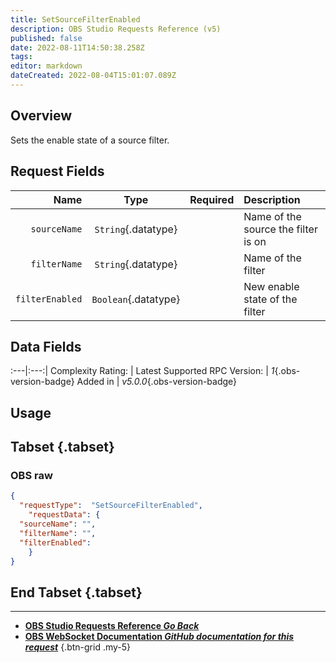 ```yaml
---
title: SetSourceFilterEnabled
description: OBS Studio Requests Reference (v5)
published: false
date: 2022-08-11T14:50:38.258Z
tags: 
editor: markdown
dateCreated: 2022-08-04T15:01:07.089Z
---
```


## Overview
Sets the enable state of a source filter.

## Request Fields
Name | Type | Required| Description |
----:|:----:|:-------:|:------------|
`sourceName` | `String`{.datatype} | <i class="mdi mdi-check-bold"></i> | Name of the source the filter is on
`filterName` | `String`{.datatype} | <i class="mdi mdi-check-bold"></i> | Name of the filter
`filterEnabled` | `Boolean`{.datatype} | <i class="mdi mdi-check-bold"></i> | New enable state of the filter

## Data Fields
:---|:---:|
Complexity Rating: | <span class="stars stars--3"></span>
Latest Supported RPC Version: | *1*{.obs-version-badge}
Added in | *v5.0.0*{.obs-version-badge}

## Usage
## Tabset {.tabset}
### OBS raw
```json
{
  "requestType":  "SetSourceFilterEnabled",
	"requestData": {	
  "sourceName": "",
  "filterName": "",
  "filterEnabled": 
	}
}
```
## End Tabset {.tabset}

---

- [<i class="mdi mdi-chevron-left"></i>**OBS Studio Requests Reference *Go Back***](/en/Broadcasters/OBS/Requests)
- [<i class="mdi mdi-github"></i> **OBS WebSocket Documentation *GitHub documentation for this request***](https://github.com/obsproject/obs-websocket/blob/master/docs/generated/protocol.md#setsourcefilterenabled)
{.btn-grid .my-5}